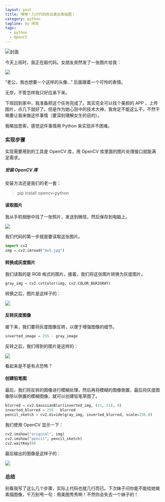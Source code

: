 ```yaml
---
layout: post
title: 嘿嘿！几行代码秒出美女素描图！
category: python
tagline: by 闲欢
tags: 
  - python
  - OpenCV
---
```




![封面](http://www.justdopython.com/assets/images/2021/12/pencilimg/0.jpg)


今天上班时，我正在敲代码。女朋友突然发了一张图片给我：

![](http://www.justdopython.com/assets/images/2021/12/pencilimg/1.jpg)

“老公，我也想要一个这样的头像...”
后面跟着一个可怜的表情。

无奈，不管怎样我只好应承下来。

下班回到家中，我准备把这个任务完成了。其实完全可以找个美颜的 APP ，上传图片，点几下就好了。但是作为她心目中的技术大神，我肯定不能这么干，不然干嘛要让我来做这件事情（要深刻理解女生的目的）。

我略加思索，感觉这件事情用 Python 来实现并不困难。

<!--more-->

### 实现步骤

实现需要用到的工具是 OpenCV 库，用 OpenCV 库里面的图片处理接口就能满足需求。

##### 安装 OpenCV 库

安装方法还是我们的老一套：

> pip install opencv-python

#### 读取图片

我从手机相册中找了一张照片，发送到微信，然后保存到电脑上。

![](http://www.justdopython.com/assets/images/2021/12/pencilimg/2.jpg)

我们代码的第一步就是要读取这张图片。

```python
import cv2
img = cv2.imread("mv5.jpg")

```

#### 转换成灰度图片

我们读取的是 RGB 格式的图片。接着，我们将这张图片转换为灰度图片。

```python
gray_img = cv2.cvtColor(img, cv2.COLOR_BGR2GRAY)

```

转换之后，图片是这样子的：

![](http://www.justdopython.com/assets/images/2021/12/pencilimg/3.jpg)

#### 反转灰度图像

接下来，我们要将灰度图像反转，以便于增强图像的细节。

```python
inverted_image = 255 - gray_image

```

反转之后，我们得到的图片是这样的：

![](http://www.justdopython.com/assets/images/2021/12/pencilimg/4.jpg)

看起来是不是有点恐怖？

#### 创建铅笔图

最后，我们将反转的图像进行模糊处理，然后再将模糊的图像倒置，最后将灰度图像除以倒置的模糊图像，就可以创建铅笔草图了。

```python
blurred = cv2.GaussianBlur(inverted_img, (21, 21), 0)
inverted_blurred = 255 - blurred
pencil_sketch = cv2.divide(gray_img, inverted_blurred, scale=256.0)
```

我们使用 OpenCV 显示一下：

```python
cv2.imshow("original", img)
cv2.imshow("pencil", pencil_sketch)
cv2.waitKey(0)

```

最后输出的图像是这样子的：

![](http://www.justdopython.com/assets/images/2021/12/pencilimg/5.jpg)


### 总结

别看我写了这么几个步骤，实际上代码也就几行而已。下次妹子问你能不能给她做素描图像，千万别甩一句：用美图秀秀啊！不然你会失去一个妹子的！










